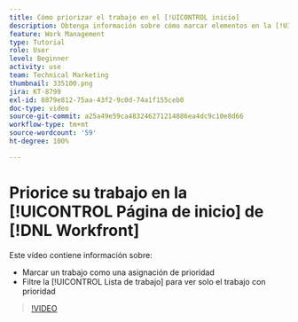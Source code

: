 ```yaml
---
title: Cómo priorizar el trabajo en el [!UICONTROL inicio]
description: Obtenga información sobre cómo marcar elementos en la [!UICONTROL Lista de trabajo] como asignaciones de prioridad en la página de inicio. A continuación, filtre la lista para ver el trabajo con prioridad en  [!DNL  Workfront].
feature: Work Management
type: Tutorial
role: User
level: Beginner
activity: use
team: Technical Marketing
thumbnail: 335100.png
jira: KT-8799
exl-id: 8879e812-75aa-43f2-9c0d-74a1f155ceb0
doc-type: video
source-git-commit: a25a49e59ca483246271214886ea4dc9c10e8d66
workflow-type: tm+mt
source-wordcount: '59'
ht-degree: 100%

---
```


# Priorice su trabajo en la [!UICONTROL Página de inicio] de [!DNL Workfront]

Este vídeo contiene información sobre:

* Marcar un trabajo como una asignación de prioridad
* Filtre la [!UICONTROL Lista de trabajo] para ver solo el trabajo con prioridad

>[!VIDEO](https://video.tv.adobe.com/v/335100/?quality=12&learn=on)
